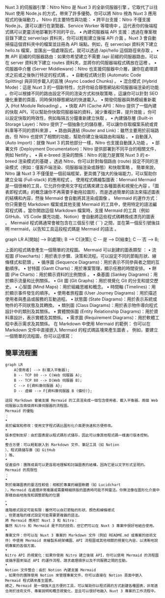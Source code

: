 Nuxt 3 的伺服器引擎：Nitro
Nitro 是 Nuxt 3 的全新伺服器引擎
。它取代了以往 Nuxt 使用 Node.js 的方式，帶來了許多優勢。你可以將 Nitro 視為 Nuxt 3 應用程式的後端動力
。
Nitro 的主要特性與功能：
•
跨平台支援：Nitro 不僅支援 Node.js，還可以運行在瀏覽器、Service Worker 等環境中
。這代表你的後端程式碼可以更靈活地部署到不同的平台。
•
內建伺服器端 API 支援：透過在專案根目錄下建立 server/api 資料夾，你可以輕鬆建立後端 API 介面
。Nuxt 3 會自動掃描這個資料夾中的檔案並註冊為 API 端點。例如，在 server/api 資料夾下建立 hello.ts 檔案，並匯出一個處理函式，就可以透過 /api/hello 這個路徑來存取
。
•
無 API 前綴的伺服器路由：如果你希望建立不需要 /api 前綴的伺服器路由，可以在 server 資料夾下建立 routes 資料夾，並將你的伺服器端程式碼放在這裡
。
•
伺服器中介層 (Server Middleware)：Nitro 也支援伺服器中介層，讓你在處理請求之前或之後執行特定的程式碼
。
•
自動程式碼分割 (Automatic Code Splitting) 與非同步載入的區塊 (Async Loaded Chunks)
。
•
混合模式 (Hybrid Mode)：這是 Nuxt 3 的一個新特性，允許你結合靜態網站和伺服器端渲染的功能
。你可以根據不同的路由設定不同的渲染方式和快取策略
。這讓你可以針對 SEO 優化重要的頁面，同時保持靜態網站的快速載入。
•
開發伺服器與熱模組重新載入 (Hot Module Reloading)
。
•
快取 API (Cache API)：Nitro 提供了一個內建的快取 API，可以幫助你快取伺服器端的資料，減少重複計算，提升效能
。你可以設定快取的時效性，例如每隔五分鐘重新建立快取
。
•
內建儲存層 (Built-in Storage Layer)：Nitro 提供了一個抽象化的儲存層，可以讓你存取檔案系統或資料庫等不同的資料來源
。
•
路由與連結 (Router and Link)：雖然主要用於前端路由，但 Nitro 也提供了相關的功能，幫助你建立後端路由和端點
。
•
自動匯入 (Auto Import)：就像 Nuxt 3 的其他部分一樣，Nitro 也支援自動匯入功能
。
•
部署文件 (Deployment Documentation)：Nitro 提供部署到不同平台的相關文件，例如 Netlify
。
•
與 e-breed 渲染的關係：Nitro 的能力是實現 Nuxt 3 的 e-breed 渲染模式的基礎
。透過 Nitro，你可以針對每個路由 (route) 設定不同的渲染模式（例如：僅客戶端渲染、伺服器端渲染或靜態）和快取策略
。
簡單來說，Nitro 讓 Nuxt 3 不僅僅是一個前端框架，更具備了強大的後端能力，可以幫助你建立全端 (Full-stack) 的應用程式
。
使用程式碼繪製圖表：Mermaid
Mermaid 是一個很棒的工具，它允許你使用文字程式碼來建立各種圖表和視覺化內容
。「圖表即程式碼」的概念讓你不再需要手動拖拉圖形，而是透過簡單的語法來描述圖表的結構和內容，然後 Mermaid 會自動將其渲染成圖像
。
Mermaid 的運作方式：
你只需要在 Markdown 檔案或其他支援 Mermaid 的工具中，使用特定的語法編寫程式碼
。當你開啟這個 Markdown 檔案時，支援 Mermaid 的工具（例如 GitHub、VS Code 擴充功能、Notion）會自動將這些程式碼轉換成漂亮的圖表
。
Mermaid 程式碼通常會被包含在三個反引號 (```) 之間，並在第一個反引號後註明 mermaid，以告知工具這段程式碼是 Mermaid 的語法
。

graph LR
A[開始] --> B(處理);
B --> C{決策};
C -- 是 --> D[結束];
C -- 否 --> B;

上面的程式碼會產生一個簡單的流程圖。
Mermaid 可以創建的圖表類型
：
•
流程圖 (Flowcharts)：用於表示步驟、決策和流程。可以設定不同的節點形狀、線條樣式和箭頭
。
•
循序圖 (Sequence Diagrams)：用於表示不同參與者之間的互動順序。
•
甘特圖 (Gantt Charts)：用於專案管理，顯示任務的時間安排。
•
餅圖 (Pie Charts)：用於顯示資料的比例關係
。
•
桑基圖 (Sankey Diagrams)：用於顯示流量和比例關係。
•
Git 圖 (Git Graphs)：用於視覺化 Git 的分支和提交歷史。
•
心智圖 (Mind Maps)：用於組織思維和概念。
•
時間軸 (Timelines)：用於顯示事件發生的順序。
•
使用者旅程圖 (User Journey Diagrams)：用於描述使用者與產品或服務的互動過程。
•
狀態圖 (State Diagrams)：用於表示系統或物件的不同狀態及其轉換。
•
類別圖 (Class Diagrams)：用於表示物件導向程式設計中的類別及其關係。
•
實體關係圖 (Entity Relationship Diagrams)：用於資料庫設計，表示實體及其關係。
•
需求圖 (Requirement Diagrams)：用於軟體工程中表示需求及其關係。
在 Markdown 中使用 Mermaid 的範例：
你可以在 Markdown 文件中直接嵌入 Mermaid 的程式碼區塊來產生圖表
。
例如，要建立一個簡單的流程圖，你可以這樣寫：

## 簡單流程圖

```mermaid
graph LR
    A[使用者] --> B(載入平衡器);
    B -- TCP 80 --> C(Web 伺服器 A);
    B -- TCP 80 --> D(Web 伺服器 B);
    C --> E{資料庫伺服器 A};
    D -- 虛線 --> F{資料庫伺服器 B (備份)};

這段 Markdown 會被支援 Mermaid 的工具渲染成一個包含使用者、載入平衡器、兩個 Web 伺服器以及兩個資料庫伺服器的流程圖。
Mermaid 的優點
：
•
易於編寫和修改：使用文字程式碼比圖形化介面更快速和方便修改。
•
版本控制友好：由於圖表是以程式碼形式儲存，因此可以像其他程式碼一樣進行版本控制。
•
整合方便：可以輕鬆嵌入到 Markdown 文件、筆記工具（如 Notion
）、程式碼儲存庫（如 GitHub
）等。
•
促進協作：團隊成員可以更容易地理解和討論圖表的結構，因為它是以文字形式呈現的。
Mermaid 的局限性
：
•
對於複雜圖表的靈活性較低：相較於專業的繪圖軟體（如 Lucidchart
），Mermaid 在處理非常複雜或需要精細排版的圖表時可能不夠靈活。你無法像在圖形化介面中那樣自由地拖曳和調整節點的位置
。
•
進階樣式設定可能有限：雖然可以自訂節點的形狀、顏色和線條樣式
，但更進階的樣式設定可能需要更複雜的語法。
將 Mermaid 應用於 Nuxt 3 和 Nitro：
雖然 Nitro 和 Mermaid 是不同的技術，但它們可以在 Nuxt 3 專案中很好地結合使用。
•
專案文件：你可以在 Nuxt 3 專案的 Markdown 文件（例如 README.md 或專案的技術文件）中使用 Mermaid 來繪製系統架構圖、API 流程圖或其他相關的視覺化內容，以清晰地說明專案的各個方面。
•
Nitro API 的視覺化：如果你使用 Nitro 建立後端 API，你可以使用 Mermaid 的流程圖或循序圖來描述 API 的運作流程、請求處理順序以及不同服務之間的互動。
•
Notion 文件整合：由於 Notion 內建支援 Mermaid
，如果你的團隊使用 Notion 來管理專案文件，你可以直接在 Notion 頁面中嵌入 Mermaid 程式碼來產生圖表。
總之，Mermaid 是一個強大且方便的工具，可以幫助你以程式碼的方式創建各種圖表，非常適合用於技術文件、專案說明和概念視覺化，並且可以很好地融入 Nuxt 3 專案的工作流程中。
```
